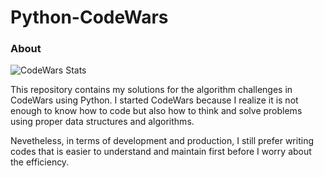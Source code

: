 # Python-CodeWars

### About

![CodeWars Stats](https://www.codewars.com/users/romnegrillo/badges/large)


This repository contains my solutions for the 
algorithm challenges in CodeWars using Python.
I started CodeWars because I realize it is not enough to
know how to code but also how to think and solve
problems using proper data structures and algorithms.

Nevetheless, in terms of development and
production, I still prefer writing codes that is 
easier to understand and maintain first before I worry
about the efficiency.


